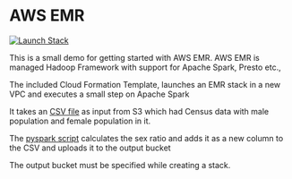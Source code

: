 AWS EMR
=======
[![Launch Stack](https://cdn.rawgit.com/buildkite/cloudformation-launch-stack-button-svg/master/launch-stack.svg)](https://console.aws.amazon.com/cloudformation/home#/stacks/new?templateURL=https://raw.githubusercontent.com/nclouds/aws-emr/master/emr.yaml)

This is a small demo for getting started with AWS EMR. AWS EMR is managed Hadoop Framework with support for Apache Spark, Presto etc.,

The included Cloud Formation Template, launches an EMR stack in a new VPC and executes a small step on Apache Spark

It takes an [CSV file](https://s3-us-west-2.amazonaws.com/nclouds-emr-demo/census_la.csv) as input from S3 which had Census data with male population and female population in it.

The [pyspark script](https://s3-us-west-2.amazonaws.com/nclouds-emr-demo/demo.py) calculates the sex ratio and adds it as a new column to the CSV and uploads it to the output bucket

The output bucket must be specified while creating a stack.
